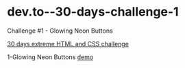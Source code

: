 # dev.to--30-days-challenge-1

Challenge #1 - Glowing Neon Buttons

[30 days extreme HTML and CSS challenge](https://dev.to/somanathgoudar/30dayschallenge-30-days-extreme-html-css-challenge-50k1)

1-Glowing Neon Buttons [demo](https://raw.githack.com/zbkllz/dev.to--30-days-challenge/tree/main/1-glowing-buttons)
<!-- 2-Neumorphism Login Form [demo] -->